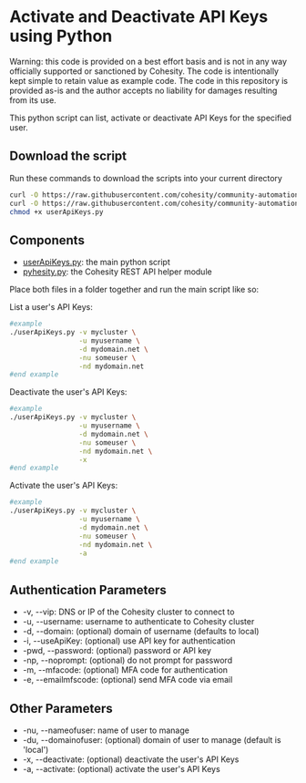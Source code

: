 # Activate and Deactivate API Keys using Python

Warning: this code is provided on a best effort basis and is not in any way officially supported or sanctioned by Cohesity. The code is intentionally kept simple to retain value as example code. The code in this repository is provided as-is and the author accepts no liability for damages resulting from its use.

This python script can list, activate or deactivate API Keys for the specified user.

## Download the script

Run these commands to download the scripts into your current directory

```bash
curl -O https://raw.githubusercontent.com/cohesity/community-automation-samples/main/python/userApiKeys/userApiKeys.py
curl -O https://raw.githubusercontent.com/cohesity/community-automation-samples/main/python/pyhesity.py
chmod +x userApiKeys.py
```

## Components

* [userApiKeys.py](https://raw.githubusercontent.com/cohesity/community-automation-samples/main/python/userApiKeys/userApiKeys.py): the main python script
* [pyhesity.py](https://raw.githubusercontent.com/cohesity/community-automation-samples/main/python/pyhesity/pyhesity.py): the Cohesity REST API helper module

Place both files in a folder together and run the main script like so:

List a user's API Keys:

```bash
#example
./userApiKeys.py -v mycluster \
                 -u myusername \
                 -d mydomain.net \
                 -nu someuser \
                 -nd mydomain.net
#end example
```

Deactivate the user's API Keys:

```bash
#example
./userApiKeys.py -v mycluster \
                 -u myusername \
                 -d mydomain.net \
                 -nu someuser \
                 -nd mydomain.net \
                 -x
#end example
```

Activate the user's API Keys:

```bash
#example
./userApiKeys.py -v mycluster \
                 -u myusername \
                 -d mydomain.net \
                 -nu someuser \
                 -nd mydomain.net \
                 -a
#end example
```

## Authentication Parameters

* -v, --vip: DNS or IP of the Cohesity cluster to connect to
* -u, --username: username to authenticate to Cohesity cluster
* -d, --domain: (optional) domain of username (defaults to local)
* -i, --useApiKey: (optional) use API key for authentication
* -pwd, --password: (optional) password or API key
* -np, --noprompt: (optional) do not prompt for password
* -m, --mfacode: (optional) MFA code for authentication
* -e, --emailmfscode: (optional) send MFA code via email

## Other Parameters

* -nu, --nameofuser: name of user to manage
* -du, --domainofuser: (optional) domain of user to manage (default is 'local')
* -x, --deactivate: (optional) deactivate the user's API Keys
* -a, --activate: (optional) activate the user's API Keys
